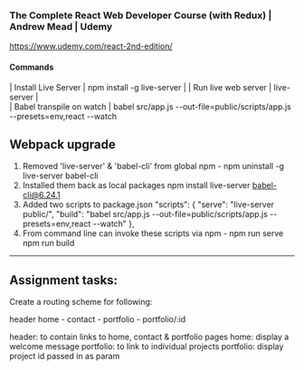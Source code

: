 ### The Complete React Web Developer Course (with Redux) | Andrew Mead | Udemy
https://www.udemy.com/react-2nd-edition/ 

#### Commands
| Install Live Server  | npm install -g live-server  | 
| Run live web server  | live-server <folder-to-serve>  |  
|  Babel transpile on watch  | babel src/app.js --out-file=public/scripts/app.js --presets=env,react --watch  

## Webpack upgrade
1. Removed 'live-server' & 'babel-cli' from global npm -
    npm uninstall -g live-server babel-cli
2. Installed them back as local packages
    npm install live-server babel-cli@6.24.1
3. Added two scripts to package.json
      "scripts": {
            "serve": "live-server public/",
            "build": "babel src/app.js --out-file=public/scripts/app.js --presets=env,react --watch"
        },
4. From command line can invoke these scripts via npm -
    npm run serve
    npm run build

-----------------------------------------------------------------------------------------------
## Assignment tasks:

Create a routing scheme for following:

header
home
    - contact
    - portfolio
        - portfolio/:id

header: to contain links to home, contact & portfolio pages
home: display a welcome message
portfolio: to link to individual projects
portfolio: display project id passed in as param